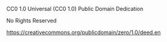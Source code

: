 CC0 1.0 Universal (CC0 1.0)
Public Domain Dedication

No Rights Reserved

https://creativecommons.org/publicdomain/zero/1.0/deed.en
